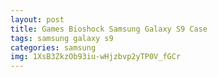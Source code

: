 ```yaml
---
layout: post
title: Games Bioshock Samsung Galaxy S9 Case
tags: samsung galaxy s9
categories: samsung
img: 1XsB3ZkzOb93iu-wHjzbvp2yTP0V_fGCr
---
```

